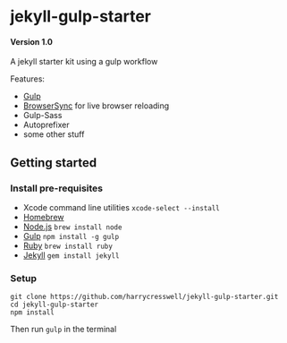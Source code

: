 # jekyll-gulp-starter

#### Version 1.0

A jekyll starter kit using a gulp workflow

Features:
- [Gulp](http://gulpjs.com/)
- [BrowserSync](http://www.browsersync.io/) for live browser reloading
- Gulp-Sass
- Autoprefixer
- some other stuff

## Getting started

### Install pre-requisites

- Xcode command line utilities `xcode-select --install`
- [Homebrew](http://brew.sh/)
- [Node.js](http://nodejs.org/) `brew install node`
- [Gulp](http://gulpjs.com/) `npm install -g gulp`
- [Ruby](https://www.ruby-lang.org/en/) `brew install ruby`
- [Jekyll](http://jekyllrb.com/) `gem install jekyll`

### Setup
```
git clone https://github.com/harrycresswell/jekyll-gulp-starter.git
cd jekyll-gulp-starter
npm install
```
Then run `gulp` in the terminal

